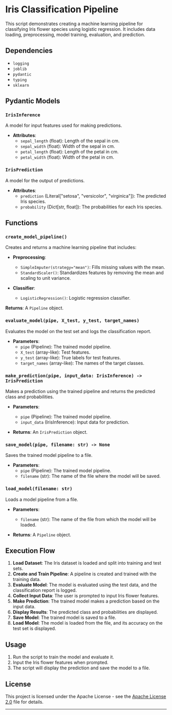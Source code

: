 # Iris Classification Pipeline

This script demonstrates creating a machine learning pipeline for classifying Iris flower species using logistic regression. It includes data loading, preprocessing, model training, evaluation, and prediction.

## Dependencies

- `logging`
- `joblib`
- `pydantic`
- `typing`
- `sklearn`

## Pydantic Models

### `IrisInference`

A model for input features used for making predictions.

- **Attributes**:
  - `sepal_length` (float): Length of the sepal in cm.
  - `sepal_width` (float): Width of the sepal in cm.
  - `petal_length` (float): Length of the petal in cm.
  - `petal_width` (float): Width of the petal in cm.

### `IrisPrediction`

A model for the output of predictions.

- **Attributes**:
  - `prediction` (Literal["setosa", "versicolor", "virginica"]): The predicted Iris species.
  - `probability` (Dict[str, float]): The probabilities for each Iris species.

## Functions

### `create_model_pipeline()`

Creates and returns a machine learning pipeline that includes:

- **Preprocessing**:
  - `SimpleImputer(strategy="mean")`: Fills missing values with the mean.
  - `StandardScaler()`: Standardizes features by removing the mean and scaling to unit variance.

- **Classifier**:
  - `LogisticRegression()`: Logistic regression classifier.

**Returns**: A `Pipeline` object.

### `evaluate_model(pipe, X_test, y_test, target_names)`

Evaluates the model on the test set and logs the classification report.

- **Parameters**:
  - `pipe` (Pipeline): The trained model pipeline.
  - `X_test` (array-like): Test features.
  - `y_test` (array-like): True labels for test features.
  - `target_names` (array-like): The names of the target classes.

### `make_prediction(pipe, input_data: IrisInference) -> IrisPrediction`

Makes a prediction using the trained pipeline and returns the predicted class and probabilities.

- **Parameters**:
  - `pipe` (Pipeline): The trained model pipeline.
  - `input_data` (IrisInference): Input data for prediction.

- **Returns**: An `IrisPrediction` object.

### `save_model(pipe, filename: str) -> None`

Saves the trained model pipeline to a file.

- **Parameters**:
  - `pipe` (Pipeline): The trained model pipeline.
  - `filename` (str): The name of the file where the model will be saved.

### `load_model(filename: str)`

Loads a model pipeline from a file.

- **Parameters**:
  - `filename` (str): The name of the file from which the model will be loaded.

- **Returns**: A `Pipeline` object.

## Execution Flow

1. **Load Dataset**: The Iris dataset is loaded and split into training and test sets.
2. **Create and Train Pipeline**: A pipeline is created and trained with the training data.
3. **Evaluate Model**: The model is evaluated using the test data, and the classification report is logged.
4. **Collect Input Data**: The user is prompted to input Iris flower features.
5. **Make Prediction**: The trained model makes a prediction based on the input data.
6. **Display Results**: The predicted class and probabilities are displayed.
7. **Save Model**: The trained model is saved to a file.
8. **Load Model**: The model is loaded from the file, and its accuracy on the test set is displayed.

## Usage

1. Run the script to train the model and evaluate it.
2. Input the Iris flower features when prompted.
3. The script will display the prediction and save the model to a file.

## License

This project is licensed under the Apache License - see the [Apache License 2.0](LICENSE) file for details.

---